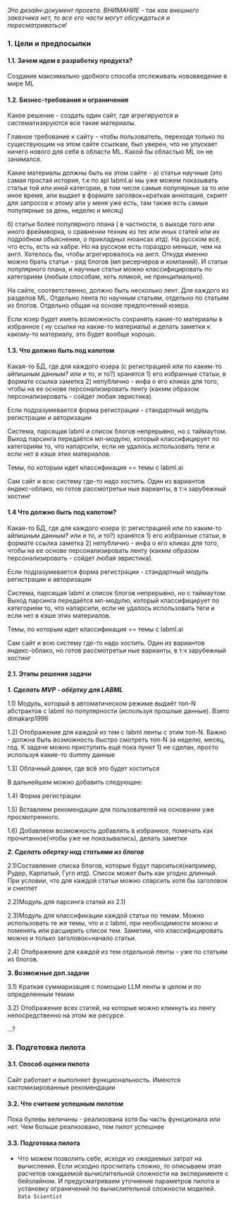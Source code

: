 *Это дизайн-документ проекта. ВНИМАНИЕ - так как внешнего заказчика нет, то все его части могут обсуждаться и пересматриваться!*

### 1. Цели и предпосылки 
#### 1.1. Зачем идем в разработку продукта?  

Создание максимально удобного способа отслеживать нововведение в мире ML

#### 1.2. Бизнес-требования и ограничения  

Какое решение - создать один сайт, где агрегируются и систематизируются все такие материалы.

Главное требование к сайту - чтобы пользователь, переходя только по существующим на этом сайте ссылкам, был уверен, что не упускает ничего нового для себя в области ML. Какой бы областью ML он не занимался.

Какие материалы должны быть на этом сайте - а) статьи научные (это самая простая история, т.к по api labml.ai мы уже можем показывать статьи той или иной категории, в том числе самые популярные за то или иное время, апи выдает в формате заголвок+краткая аннотация, скрипт для запросов к этому апи у меня уже есть, там также есть самые популярные за день, неделю и месяц)

б) статьи более популярного плана ( в частности, о выходе того или иного фреймворка, о сравнении техник из тех или иных статей или их подробном объяснении, о прикладных нюансах итд). На русском всё, что есть, есть на хабре. Но на русском есть гораздро меньше, чем на англ. Хотелось бы, чтобы агрегировалось на англ. Откуда именно можно брать статьи - ряд блогов (мл рисерчеров и компаний). И статьи популярного плана, и научные статьи можно классифицировать по категориям (любым способам, хоть ллмкой, не принципиально). 

На сайте, соответственно, должно быть несколько лент. Для каждого из разделов ML. Отдельно лента по научным статьям, отдельно по статьям из блогов. Отдельно общая на основе предпочтений юзера.

Если юзер будет иметь возможность сохранять какие-то материалы в избранное ( ну ссылки на какие-то материалы) и делать заметки к какому-то материалу, это будет вообще хорошо.

#### 1.3. Что должно быть под капотом 

Какая-то БД, где для каждого юзера (с регистрацией или по каким-то айпишным данным? или и то, и то?) хранятся 1) его избранные статьи, в формате ссылка заметка 2) непублично - инфа о его кликах для того, чтобы на ее основе персонализировать ленту (какмм образом персонализировать - сойдет любая эвристика).

Если подразумевается форма регистрации - стандартный модуль регистрации и авторизации

Система, парсящая labml и список блогов непрерывно, но с таймаутом. Выход парсинга передаётся мл-модулю, который классифицирует по категориям то, что напарсили, если не удалось использовать теги и если нет в кэше этих материалов.

Темы, по которым идет классификация == темы с labml.ai

Сам сайт и всю систему где-то надо хостить. Один из вариантов яндекс-облако, но готов рассмотретьи ные варианты, в т.ч зарубежный хостинг

#### 1.4 Что должно быть под капотом?

Какая-то БД, где для каждого юзера (с регистрацией или по каким-то айпишным данным? или и то, и то?) хранятся 1) его избранные статьи, в формате ссылка заметка 2) непублично - инфа о его кликах для того, чтобы на ее основе персонализировать ленту (какмм образом персонализировать - сойдет любая эвристика).

Если подразумевается форма регистрации - стандартный модуль регистрации и авторизации

Система, парсящая labml и список блогов непрерывно, но с таймаутом. Выход парсинга передаётся мл-модулю, который классифицирует по категориям то, что напарсили, если не удалось использовать теги и если нет в кэше этих материалов.

Темы, по которым идет классификация == темы с labml.ai

Сам сайт и всю систему где-то надо хостить. Один из вариантов яндекс-облако, но готов рассмотретьи ные варианты, в т.ч зарубежный хостинг

#### 2.1. Этапы решения задачи 

***1. Сделать MVP - обёртку для LABML***

1.1) Модуль, который в автоматическом режиме выдаёт топ-N абстрактов с labml по популярности (используя прошлые данные). Взято dimakarp1996

1.2) Отображение для каждой из тем с labml ленты с этим топ-N. Важно - должна быть возможность быстро смотреть топ-N за неделю, месяц, год. К задаче можно приступить ещё пока пункт 1) не сделан, просто используя какие-то dummy данные

1.3) Облачный домен, где всё это будет хоститься

В дальнейшем можно добавить следующее:

1.4) Форма регистрации

1.5) Вставляем рекомендации для пользователей на основании уже просмотренного.

1.6) Добавляем возможность добавлять в избранное, помечать как прочитанное(чтобы уже не показывались), делать заметки

***2. Сделать обертку над статьями из блогов***

2.1)Составление списка блогов, которые будут парситься(например, Рудер, Карпатый, Гугл итд). Список может быть как угодно длинный. При условии, что для каждой статьи можно спарсить хотя бы заголовок и сниппет

2.2)Модуль для парсинга статей из 2.1)

2.3)Модуль для классификации каждой статьи по темам. Можно использовать те же темы, что и с labml, при необходимости можно и поменять или расширить список тем. Заметим, что классифицировать можно и только заголовок+начало статьи.

2.4) Отображение для каждой из тем отдельной ленты - уже по статьям из блогов.

**3. Возможные доп.задачи**

3.1) Краткая суммаризация с помощью LLM ленты в целом и по определенным темам

3.2) Отображение всех статей, на которые можно кликнуть из ленту непосредственно на этом же ресурсе.

...?

  
### 3. Подготовка пилота  
  
#### 3.1. Способ оценки пилота  
  
Сайт работает и выполняет функциональность. Имеются кастомизированные рекомендации
  
#### 3.2. Что считаем успешным пилотом  
  
Пока булевы величины - реализована хотя бы часть функционала или нет. Чем больше реализовано, тем пилот успешнее

#### 3.3. Подготовка пилота  
  
- Что можем позволить себе, исходя из ожидаемых затрат на вычисления. Если исходно просчитать сложно, то описываем этап расчетов ожидаемой вычислительной сложности на эксперименте с бейзлайном. И предусматриваем уточнение параметров пилота и установку ограничений по вычислительной сложности моделей. `Data Scientist` 
